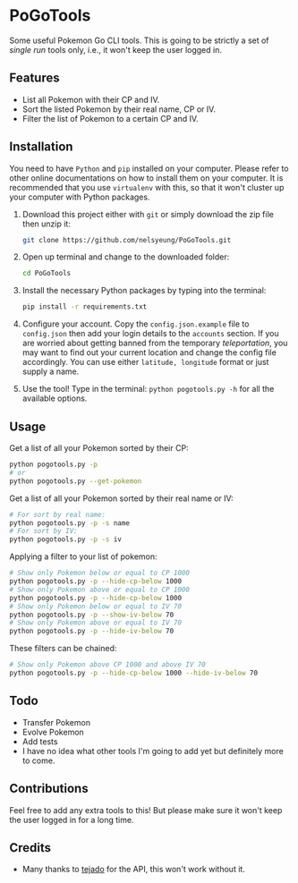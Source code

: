 # PoGoTools

Some useful Pokemon Go CLI tools. This is going to be strictly a set of *single run* tools only,
i.e., it won't keep the user logged in.

## Features
- List all Pokemon with their CP and IV.
- Sort the listed Pokemon by their real name, CP or IV.
- Filter the list of Pokemon to a certain CP and IV.

## Installation
You need to have `Python` and `pip` installed on your computer. Please refer to other online
documentations on how to install them on your computer. It is recommended that you use `virtualenv`
with this, so that it won't cluster up your computer with Python packages.

1. Download this project either with `git` or simply download the zip file then unzip it:
	```sh
	git clone https://github.com/nelsyeung/PoGoTools.git
	```

2. Open up terminal and change to the downloaded folder:
	```sh
	cd PoGoTools
	```

3. Install the necessary Python packages by typing into the terminal:
	```sh
	pip install -r requirements.txt
	```

4. Configure your account. Copy the `config.json.example` file to `config.json` then add your
   login details to the `accounts` section. If you are worried about getting banned from the
   temporary *teleportation*, you may want to find out your current location and change the config
   file accordingly. You can use either `latitude, longitude` format or just supply a name.

5. Use the tool! Type in the terminal: `python pogotools.py -h` for all the available options.

## Usage
Get a list of all your Pokemon sorted by their CP:
```sh
python pogotools.py -p
# or
python pogotools.py --get-pokemon
```

Get a list of all your Pokemon sorted by their real name or IV:
```sh
# For sort by real name:
python pogotools.py -p -s name
# For sort by IV:
python pogotools.py -p -s iv
```

Applying a filter to your list of pokemon:
```sh
# Show only Pokemon below or equal to CP 1000
python pogotools.py -p --hide-cp-below 1000
# Show only Pokemon above or equal to CP 1000
python pogotools.py -p --hide-cp-below 1000
# Show only Pokemon below or equal to IV 70
python pogotools.py -p --show-iv-below 70
# Show only Pokemon above or equal to IV 70
python pogotools.py -p --hide-iv-below 70
```

These filters can be chained:
```sh
# Show only Pokemon above CP 1000 and above IV 70
python pogotools.py -p --hide-cp-below 1000 --hide-iv-below 70
```

## Todo
- Transfer Pokemon
- Evolve Pokemon
- Add tests
- I have no idea what other tools I'm going to add yet but definitely more to come.

## Contributions
Feel free to add any extra tools to this! But please make sure it won't keep the user logged in
for a long time.

## Credits
- Many thanks to [tejado](https://github.com/tejado) for the API, this won't work without it.
